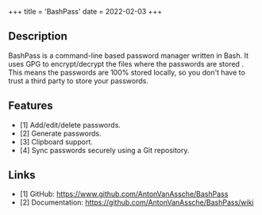 +++
title = 'BashPass'
date = 2022-02-03
+++

## Description

BashPass is a command-line based password manager written in Bash. It uses GPG
to encrypt/decrypt the files where the passwords are stored . This means the
passwords are 100% stored locally, so you don't have to trust a third party to
store your passwords.

## Features

- [1] Add/edit/delete passwords.
- [2] Generate passwords.
- [3] Clipboard support.
- [4] Sync passwords securely using a Git repository.

## Links

- [1] GitHub: <https://www.github.com/AntonVanAssche/BashPass>
- [2] Documentation: <https://github.com/AntonVanAssche/BashPass/wiki>
